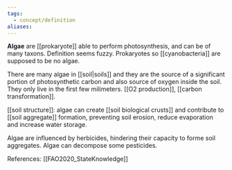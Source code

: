 ```yaml
---
tags:
  - concept/definition
aliases:
---
```

**Algae** are [[prokaryote]] able to perform photosynthesis, and can be of many taxons. Definition seems fuzzy.
Prokaryotes so [[cyanobacteria]] are supposed to be no algae.

There are many algae in [[soil|soils]] and they are the source of a significant portion of photosynthetic carbon and also source of oxygen inside the soil. They only live in the first few milimeters. [[O2 production]], [[carbon transformation]].

[[soil structure]]: algae can create [[soil biological crusts]] and contribute to [[soil aggregate]] formation, preventing soil erosion, reduce evaporation and increase water storage.

Algae are influenced by herbicides, hindering their capacity to forme soil aggregates. Algae can decompose some pesticides.

References:
[[FAO2020_StateKnowledge]]